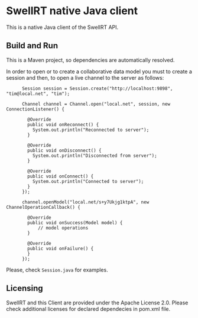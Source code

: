 # SwellRT native Java client

This is a native Java client of the SwellRT API.

## Build and Run

This is a Maven project, so dependencies are automatically resolved.

In order to open or to create a collaborative data model you must to create a session and then,
to open a live channel to the server as follows:

```
      Session session = Session.create("http://localhost:9898", "tim@local.net", "tim");

      Channel channel = Channel.open("local.net", session, new ConnectionListener() {

        @Override
        public void onReconnect() {
          System.out.println("Reconnected to server");
        }

        @Override
        public void onDisconnect() {
          System.out.println("Disconnected from server");
        }

        @Override
        public void onConnect() {
          System.out.println("Connected to server");
        }
      });

      channel.openModel("local.net/s+y7Ukjg1ktpA", new ChannelOperationCallback() {

        @Override
        public void onSuccess(Model model) {
            // model operations
        }

        @Override
        public void onFailure() {
        }
      });

```

Please, check `Session.java` for examples.

## Licensing

SwellRT and this Client are provided under the Apache License 2.0. Please check additional licenses for declared dependecies in pom.xml file.


